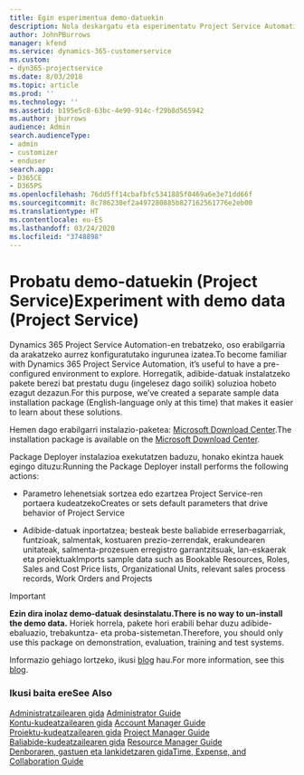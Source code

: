```yaml
---
title: Egin esperimentua demo-datuekin
description: Nola deskargatu eta esperimentatu Project Service Automation-erako demo-datuak erabilita.
author: JohnPBurrows
manager: kfend
ms.service: dynamics-365-customerservice
ms.custom:
- dyn365-projectservice
ms.date: 8/03/2018
ms.topic: article
ms.prod: ''
ms.technology: ''
ms.assetid: b195e5c8-63bc-4e90-914c-f29b8d565942
ms.author: jburrows
audience: Admin
search.audienceType:
- admin
- customizer
- enduser
search.app:
- D365CE
- D365PS
ms.openlocfilehash: 76dd5ff14cbafbfc5341885f0469a6e3e71dd66f
ms.sourcegitcommit: 8c786230ef2a497280885b827162561776e2eb00
ms.translationtype: HT
ms.contentlocale: eu-ES
ms.lasthandoff: 03/24/2020
ms.locfileid: "3748898"
---
```

# <a name="experiment-with-demo-data-project-service"></a><span data-ttu-id="4d71a-103">Probatu demo-datuekin (Project Service)</span><span class="sxs-lookup"><span data-stu-id="4d71a-103">Experiment with demo data (Project Service)</span></span>

<span data-ttu-id="4d71a-104">Dynamics 365 Project Service Automation-en trebatzeko, oso erabilgarria da arakatzeko aurrez konfiguratutako ingurunea izatea.</span><span class="sxs-lookup"><span data-stu-id="4d71a-104">To become familiar with Dynamics 365 Project Service Automation, it’s useful to have a pre-configured environment to explore.</span></span> <span data-ttu-id="4d71a-105">Horregatik, adibide-datuak instalatzeko pakete berezi bat prestatu dugu (ingelesez dago soilik) soluzioa hobeto ezagut dezazun.</span><span class="sxs-lookup"><span data-stu-id="4d71a-105">For this purpose, we’ve created a separate sample data installation package (English-language only at this time) that makes it easier to learn about these solutions.</span></span> 

<span data-ttu-id="4d71a-106">Hemen dago erabilgarri instalazio-paketea: [Microsoft Download Center](https://go.microsoft.com/fwlink/?linkid=859966).</span><span class="sxs-lookup"><span data-stu-id="4d71a-106">The installation package is available on the [Microsoft Download Center](https://go.microsoft.com/fwlink/?linkid=859966).</span></span>  

<span data-ttu-id="4d71a-107">Package Deployer instalazioa exekutatzen baduzu, honako ekintza hauek egingo dituzu:</span><span class="sxs-lookup"><span data-stu-id="4d71a-107">Running the Package Deployer install performs the following actions:</span></span> 
  
-   <span data-ttu-id="4d71a-108">Parametro lehenetsiak sortzea edo ezartzea Project Service-ren portaera kudeatzeko</span><span class="sxs-lookup"><span data-stu-id="4d71a-108">Creates or sets default parameters that drive behavior of Project Service</span></span>  
  
-   <span data-ttu-id="4d71a-109">Adibide-datuak inportatzea; besteak beste baliabide erreserbagarriak, funtzioak, salmentak, kostuaren prezio-zerrendak, erakundearen unitateak, salmenta-prozesuen erregistro garrantzitsuak, lan-eskaerak eta proiektuak</span><span class="sxs-lookup"><span data-stu-id="4d71a-109">Imports sample data such as Bookable Resources, Roles, Sales and Cost Price lists, Organizational Units, relevant sales process records, Work Orders and Projects</span></span>    
  
> [!IMPORTANT]
> <span data-ttu-id="4d71a-110">**Ezin dira inolaz demo-datuak desinstalatu.**</span><span class="sxs-lookup"><span data-stu-id="4d71a-110">**There is no way to un-install the demo data.**</span></span> <span data-ttu-id="4d71a-111">Horiek horrela, pakete hori erabili behar duzu adibide- ebaluazio, trebakuntza- eta proba-sistemetan.</span><span class="sxs-lookup"><span data-stu-id="4d71a-111">Therefore, you should only use this package on demonstration, evaluation, training and test systems.</span></span>

<span data-ttu-id="4d71a-112">Informazio gehiago lortzeko, ikusi [blog](https://blogs.msdn.microsoft.com/crm/2017/10/24/microsoft-dynamics-365-for-field-service-and-project-service-automation-sample-data) hau.</span><span class="sxs-lookup"><span data-stu-id="4d71a-112">For more information, see this [blog](https://blogs.msdn.microsoft.com/crm/2017/10/24/microsoft-dynamics-365-for-field-service-and-project-service-automation-sample-data).</span></span>





  
### <a name="see-also"></a><span data-ttu-id="4d71a-113">Ikusi baita ere</span><span class="sxs-lookup"><span data-stu-id="4d71a-113">See Also</span></span>  
 <span data-ttu-id="4d71a-114">[Administratzailearen gida](../project-service/admin-guide.md) </span><span class="sxs-lookup"><span data-stu-id="4d71a-114">[Administrator Guide](../project-service/admin-guide.md) </span></span>  
 <span data-ttu-id="4d71a-115">[Kontu-kudeatzailearen gida](../project-service/account-manager-guide.md) </span><span class="sxs-lookup"><span data-stu-id="4d71a-115">[Account Manager Guide](../project-service/account-manager-guide.md) </span></span>  
 <span data-ttu-id="4d71a-116">[Proiektu-kudeatzailearen gida](../project-service/project-manager-guide.md) </span><span class="sxs-lookup"><span data-stu-id="4d71a-116">[Project Manager Guide](../project-service/project-manager-guide.md) </span></span>  
 <span data-ttu-id="4d71a-117">[Baliabide-kudeatzailearen gida](../project-service/resource-manager-guide.md) </span><span class="sxs-lookup"><span data-stu-id="4d71a-117">[Resource Manager Guide](../project-service/resource-manager-guide.md) </span></span>  
 [<span data-ttu-id="4d71a-118">Denboraren, gastuen eta lankidetzaren gida</span><span class="sxs-lookup"><span data-stu-id="4d71a-118">Time, Expense, and Collaboration Guide</span></span>](../project-service/time-expense-collaboration-guide.md)
